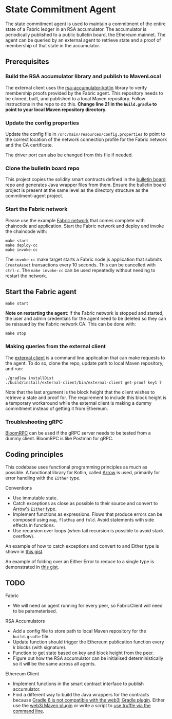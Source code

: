 # State Commitment Agent

The state commitment agent is used to maintain a commitment of the entire state
of a Fabric ledger in an RSA accumulator. The accumulator is periodically
published to a public bulletin board, the Ethereum mainnet. The agent can be
queried by an external agent to retrieve state and a proof of membership of that
state in the accumulator.

## Prerequisites

### Build the RSA accumulator library and publish to MavenLocal

The external client uses the
[rsa-accumulator-kotlin](https://github.com/dlt-interoperability/rsa-accumulator-kotlin)
library to verify membership proofs provided by the Fabric agent. This
repository needs to be cloned, built, and published to a local Maven repository.
Follow instructions in the repo to do this.
**Change line 21 in the `build.gradle` to point to your local Maven repository directory.**

### Update the config properties

Update the config file in `/src/main/resources/config.properties` to point to
the correct location of the network connection profile for the Fabric network and
the CA certificate.

The driver port can also be changed from this file if needed.

### Clone the bulletin board repo

This project copies the solidity smart contracts defined in the [bulletin
board](https://github.com/dlt-interoperability/bulletin-board) repo and
generates Java wrapper files from them. Ensure the bulletin board project is
present at the same level as the directory structure as the commitment-agent
project.

### Start the Fabric network

Please use the example [Fabric
network](https://github.com/dlt-interoperability/fabric-network) that comes
complete with chaincode and application. Start the Fabric network and deploy and
invoke the chaincode with:

```
make start
make deploy-cc
make invoke-cc
```

The `invoke-cc` make target starts a Fabric node.js application that submits
`CreateAsset` transactions every 10 seconds. This can be cancelled with
`ctrl-c`. The `make invoke-cc` can be used repeatedly without needing to
restart the network.

## Start the Fabric agent

```
make start
```

**Note on restarting the agent**: If the Fabric network is stopped and started,
the user and admin credentials for the agent need to be deleted so they can be
reissued by the Fabric network CA. This can be done with:

```
make stop
```

### Making queries from the external client

The [external client](https://github.com/dlt-interoperability/external-client)
is a command line application that can make requests to the agent. To do so,
clone the repo, update path to local Maven repository, and run:

```
./gradlew installDist
./build/install/external-client/bin/external-client get-proof key1 7
```

Note that the last argument is the block height that the client wishes to
retrieve a state and proof for. The requirement to include this block height is
a temporary workaround while the external client is making a dummy commitment
instead of getting it from Ethereum.

### Troubleshooting gRPC

[BloomRPC](https://github.com/uw-labs/bloomrpc) can be used if the gRPC server
needs to be tested from a dummy client. BloomRPC is like Postman for gRPC.

## Coding principles

This codebase uses functional programming principles as much as possible. A
functional library for Kotlin, called [Arrow](https://arrow-kt.io/docs/core/) is
used, primarily for error handling with the `Either` type.

Conventions

- Use immutable state.
- Catch exceptions as close as possible to their source and convert to [Arrow's
  `Either`
  type](https://arrow-kt.io/docs/apidocs/arrow-core-data/arrow.core/-either/).
- Implement functions as expressions. Flows that produce errors can be composed
  using `map`, `flatMap` and `fold`. Avoid statements with side effects in functions.
- Use recursion over loops (when tail recursion is possible to avoid stack overflow).

An example of how to catch exceptions and convert to and Either type is shown in
[this gist](https://gist.github.com/airvin/79f1fb2a3821a9e5d227db3ee9561f42).

An example of folding over an Either Error to reduce to a single type is
demonstrated in [this
gist](https://gist.github.com/airvin/eabc99a9552a0573afd2dd9a13e75948).

## TODO

Fabric

- We will need an agent running for every peer, so FabricClient will need to be
  parameterised.

RSA Accumulators

- Add a config file to store path to local Maven repository for the
  `build.gradle` file.
- Update function should trigger the Ethereum publication function every _k_
  blocks (with signature).
- Function to get state based on key and block height from the peer.
- Figure out how the RSA accumulator can be initialised deterministically so it
  will be the same across all agents.

Ethereum Client

- Implement functions in the smart contract interface to publish accumulator.
- Find a different way to build the Java wrappers for the contracts because
  [Gradle 6 is not compatible with the web3j Gradle
  plugin](https://github.com/web3j/web3j-gradle-plugin/issues/31). Either use
  the [web3j Maven plugin](https://github.com/web3j/web3j-maven-plugin) or write
  a script to [use truffle via the command line](https://www.baeldung.com/web3j).
